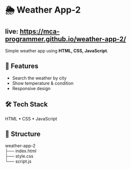 # 🌦️ Weather App-2
## live: https://mca-programmer.github.io/weather-app-2/

Simple weather app using **HTML, CSS, JavaScript**.

## 🚀 Features
- Search the weather by city  
- Show temperature & condition  
- Responsive design  

## 🛠️ Tech Stack
HTML • CSS • JavaScript  

## 📂 Structure
weather-app-2 <br>
├── index.html <br>
├── style.css <br>
└── script.js 

